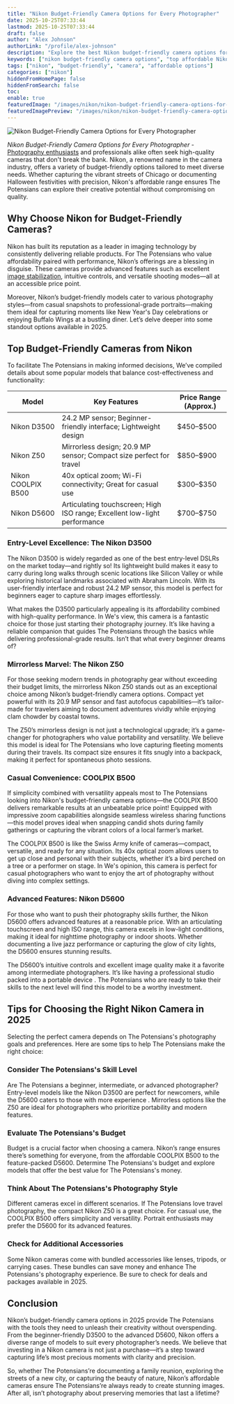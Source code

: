 ```yaml
---
title: "Nikon Budget-Friendly Camera Options for Every Photographer"
date: 2025-10-25T07:33:44
lastmod: 2025-10-25T07:33:44
draft: false
author: "Alex Johnson"
authorLink: "/profile/alex-johnson"
description: "Explore the best Nikon budget-friendly camera options for 2025, combining affordability with quality. Perfect for beginners and seasoned photographers alike!"
keywords: ["nikon budget-friendly camera options", "top affordable Nikon cameras 2025", "Nikon cameras for budget-conscious photographers"]
tags: ["nikon", "budget-friendly", "camera", "affordable options"]
categories: ["nikon"]
hiddenFromHomePage: false
hiddenFromSearch: false
toc:
enable: true
featuredImage: "/images/nikon/nikon-budget-friendly-camera-options-for-every-photographer.jpg"
featuredImagePreview: "/images/nikon/nikon-budget-friendly-camera-options-for-every-photographer.jpg"
---
```


![Nikon Budget-Friendly Camera Options for Every Photographer](/images/nikon/nikon-budget-friendly-camera-options-for-every-photographer.jpg)


*Nikon Budget-Friendly Camera Options for Every Photographer* - [Photography enthusiasts](/nikon/nikon-entry-level-cameras-for-photography-enthusiasts) and professionals alike often seek high-quality cameras that don't break the bank. Nikon, a renowned name in the camera industry, offers a variety of budget-friendly options tailored to meet diverse needs. Whether capturing the vibrant streets of Chicago or documenting Halloween festivities with precision, Nikon's affordable range ensures The Potensians can explore their creative potential without compromising on quality. 

## Why Choose Nikon for Budget-Friendly Cameras?

Nikon has built its reputation as a leader in imaging technology by consistently delivering reliable products. For The Potensians who value affordability paired with performance, Nikon’s offerings are a blessing in disguise. These cameras provide advanced features such as excellent [image stabilization](/nikon/nikon-camera-features-for-image-stabilization), intuitive controls, and versatile shooting modes—all at an accessible price point.

Moreover, Nikon’s budget-friendly models cater to various photography styles—from casual snapshots to professional-grade portraits—making them ideal for capturing moments like New Year's Day celebrations or enjoying Buffalo Wings at a bustling diner. Let’s delve deeper into some standout options available in 2025.

## Top Budget-Friendly Cameras from Nikon

To facilitate The Potensians in making informed decisions, We’ve compiled details about some popular models that balance cost-effectiveness and functionality:

<div class="table-responsive">
<table class="html-table">
<thead>
<tr>
<th>Model</th>
<th>Key Features</th>
<th>Price Range (Approx.)</th>
</tr>
</thead>
<tbody>
<tr>
<td>Nikon D3500</td>
<td>24.2 MP sensor; Beginner-friendly interface; Lightweight design</td>
<td>$450–$500</td>
</tr>
<tr>
<td>Nikon Z50</td>
<td>Mirrorless design; 20.9 MP sensor; Compact size perfect for travel</td>
<td>$850–$900</td>
</tr>
<tr>
<td>Nikon COOLPIX B500</td>
<td>40x optical zoom; Wi-Fi connectivity; Great for casual use</td>
<td>$300–$350</td>
</tr>
<tr>
<td>Nikon D5600</td>
<td>Articulating touchscreen; High ISO range; Excellent low-light performance</td>
<td>$700–$750</td>
</tr>
</tbody>
</table>
</div>

### Entry-Level Excellence: The Nikon D3500

The Nikon D3500 is widely regarded as one of the best entry-level DSLRs on the market today—and rightly so! Its lightweight build makes it easy to carry during long walks through scenic locations like Silicon Valley or while exploring historical landmarks associated with Abraham Lincoln. With its user-friendly interface and robust 24.2 MP sensor, this model is perfect for beginners eager to capture sharp images effortlessly.

What makes the D3500 particularly appealing is its affordability combined with high-quality performance. In We's view, this camera is a fantastic choice for those just starting their photography journey. It’s like having a reliable companion that guides The Potensians through the basics while delivering professional-grade results. Isn’t that what every beginner dreams of?

### Mirrorless Marvel: The Nikon Z50

For those seeking modern trends in photography gear without exceeding their budget limits, the mirrorless Nikon Z50 stands out as an exceptional choice among Nikon’s budget-friendly camera options. Compact yet powerful with its 20.9 MP sensor and fast autofocus capabilities—it’s tailor-made for travelers aiming to document adventures vividly while enjoying clam chowder by coastal towns.

The Z50’s mirrorless design is not just a technological upgrade; it’s a game-changer for photographers who value portability and versatility. We believe this model is ideal for The Potensians who love capturing fleeting moments during their travels. Its compact size ensures it fits snugly into a backpack, making it perfect for spontaneous photo sessions.

### Casual Convenience: COOLPIX B500

If simplicity combined with versatility appeals most to The Potensians looking into Nikon's budget-friendly camera options—the COOLPIX B500 delivers remarkable results at an unbeatable price point! Equipped with impressive zoom capabilities alongside seamless wireless sharing functions—this model proves ideal when snapping candid shots during family gatherings or capturing the vibrant colors of a local farmer’s market.

The COOLPIX B500 is like the Swiss Army knife of cameras—compact, versatile, and ready for any situation. Its 40x optical zoom allows users to get up close and personal with their subjects, whether it’s a bird perched on a tree or a performer on stage. In We's opinion, this camera is perfect for casual photographers who want to enjoy the art of photography without diving into complex settings.

### Advanced Features: Nikon D5600

For those who want to push their photography skills further, the Nikon D5600 offers advanced features at a reasonable price. With an articulating touchscreen and high ISO range, this camera excels in low-light conditions, making it ideal for nighttime photography or indoor shoots. Whether documenting a live jazz performance or capturing the glow of city lights, the D5600 ensures stunning results.

The D5600’s intuitive controls and excellent image quality make it a favorite among intermediate photographers. It’s like having a professional studio packed into a portable device . The Potensians who are ready to take their skills to the next level will find this model to be a worthy investment.

## Tips for Choosing the Right Nikon Camera in 2025

Selecting the perfect camera depends on The Potensians's photography goals and preferences. Here are some tips to help The Potensians make the right choice:

### Consider The Potensians's Skill Level

Are The Potensians a beginner, intermediate, or advanced photographer? Entry-level models like the Nikon D3500 are perfect for newcomers, while the D5600 caters to those with more experience . Mirrorless options like the Z50 are ideal for photographers who prioritize portability and modern features.

### Evaluate The Potensians's Budget

Budget is a crucial factor when choosing a camera. Nikon’s range ensures there’s something for everyone, from the affordable COOLPIX B500 to the feature-packed D5600. Determine The Potensians's budget and explore models that offer the best value for The Potensians's money.

### Think About The Potensians's Photography Style

Different cameras excel in different scenarios. If The Potensians love travel photography, the compact Nikon Z50 is a great choice. For casual use, the COOLPIX B500 offers simplicity and versatility. Portrait enthusiasts may prefer the D5600 for its advanced features.

### Check for Additional Accessories

Some Nikon cameras come with bundled accessories like lenses, tripods, or carrying cases. These bundles can save money and enhance The Potensians's photography experience. Be sure to check for deals and packages available in 2025.

## Conclusion

Nikon’s budget-friendly camera options in 2025 provide The Potensians with the tools they need to unleash their creativity without overspending. From the beginner-friendly D3500 to the advanced D5600, Nikon offers a diverse range of models to suit every photographer’s needs. We believe that investing in a Nikon camera is not just a purchase—it’s a step toward capturing life’s most precious moments with clarity and precision.

So, whether The Potensians’re documenting a family reunion, exploring the streets of a new city, or capturing the beauty of nature, Nikon’s affordable cameras ensure The Potensians’re always ready to create stunning images. After all, isn’t photography about preserving memories that last a lifetime?
